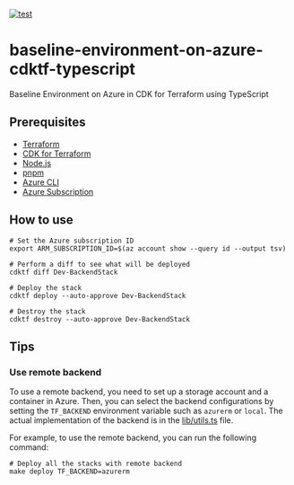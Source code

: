 [![test](https://github.com/ks6088ts-labs/baseline-environment-on-azure-cdktf-typescript/actions/workflows/test.yaml/badge.svg?branch=main)](https://github.com/ks6088ts-labs/baseline-environment-on-azure-cdktf-typescript/actions/workflows/test.yaml?query=branch%3Amain)

# baseline-environment-on-azure-cdktf-typescript

Baseline Environment on Azure in CDK for Terraform using TypeScript

## Prerequisites

- [Terraform](https://developer.hashicorp.com/terraform/install)
- [CDK for Terraform](https://developer.hashicorp.com/terraform/cdktf)
- [Node.js](https://nodejs.org/en/download/)
- [pnpm](https://pnpm.io/installation)
- [Azure CLI](https://learn.microsoft.com/en-us/cli/azure/install-azure-cli)
- [Azure Subscription](https://azure.microsoft.com/en-us)

## How to use

```shell
# Set the Azure subscription ID
export ARM_SUBSCRIPTION_ID=$(az account show --query id --output tsv)

# Perform a diff to see what will be deployed
cdktf diff Dev-BackendStack

# Deploy the stack
cdktf deploy --auto-approve Dev-BackendStack

# Destroy the stack
cdktf destroy --auto-approve Dev-BackendStack
```

## Tips

### Use remote backend

To use a remote backend, you need to set up a storage account and a container in Azure.
Then, you can select the backend configurations by setting the `TF_BACKEND` environment variable such as `azurerm` or `local`. The actual implementation of the backend is in the [lib/utils.ts](./lib/utils.ts) file.

For example, to use the remote backend, you can run the following command:

```shell
# Deploy all the stacks with remote backend
make deploy TF_BACKEND=azurerm
```
